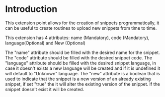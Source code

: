 # Introduction #

This extension point allows for the creation of snippets programmatically, it can be useful to create routines to upload new snippets from time to time.

This extension has 4 attributes: name (Mandatory), code (Mandatory), language(Optional) and New (Optional)

The "name" attribute should be filled with the desired name for the snippet.
The "code" attribute should be filled with the desired snippet code.
The "language" attribute should be filled with the desired snippet language, in case it doesn't exists a new language will be created and if it is undefined it will default to "Unknown" language.
The "new" attribute is a boolean that is used to indicate that the snippet is a new version of an already existing snippet, if set "true" the it will alter the existing version of the snippet. If the snippet doesn't exist it will be created.